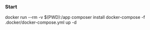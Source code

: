 ### Start

docker run --rm -v $(PWD):/app composer install
docker-compose -f .docker/docker-compose.yml up -d
